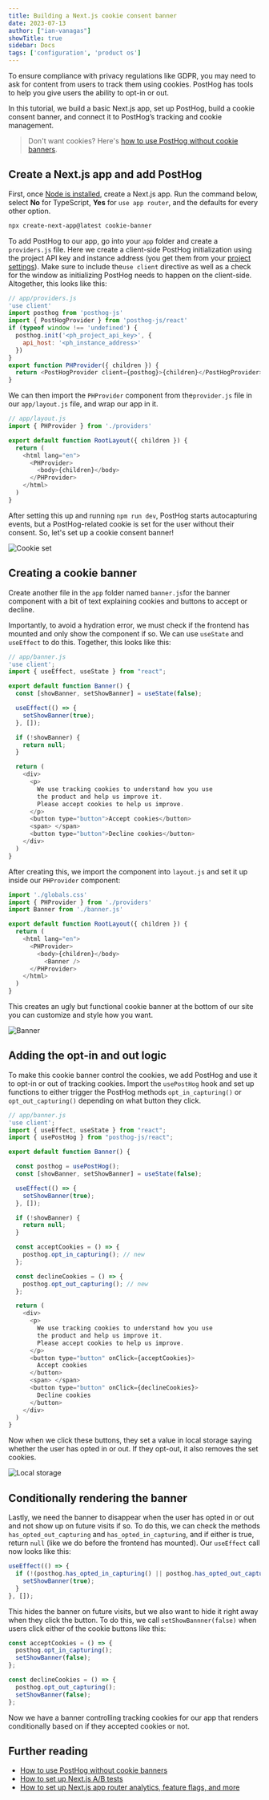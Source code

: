 ```yaml
---
title: Building a Next.js cookie consent banner
date: 2023-07-13
author: ["ian-vanagas"]
showTitle: true
sidebar: Docs
tags: ['configuration', 'product os']
---
```


To ensure compliance with privacy regulations like GDPR, you may need to ask for content from users to track them using cookies. PostHog has tools to help you give users the ability to opt-in or out. 

In this tutorial, we build a basic Next.js app, set up PostHog, build a cookie consent banner, and connect it to PostHog’s tracking and cookie management.

> Don't want cookies? Here's [how to use PostHog without cookie banners](/tutorials/cookieless-tracking).

## Create a Next.js app and add PostHog

First, once [Node is installed](https://nodejs.dev/en/learn/how-to-install-nodejs/), create a Next.js app. Run the command below, select **No** for TypeScript, **Yes** for `use app router`, and the defaults for every other option.

```bash
npx create-next-app@latest cookie-banner
```

To add PostHog to our app, go into your `app` folder and create a `providers.js` file. Here we create a client-side PostHog initialization using the project API key and instance address (you  get them from your [project settings](https://app.posthog.com/project/settings)). Make sure to include the`use client` directive as well as a check for the window as initializing PostHog needs to happen on the client-side. Altogether, this looks like this:

```js
// app/providers.js
'use client'
import posthog from 'posthog-js'
import { PostHogProvider } from 'posthog-js/react'
if (typeof window !== 'undefined') {
  posthog.init('<ph_project_api_key>', {
    api_host: '<ph_instance_address>'
  })
}
export function PHProvider({ children }) {
  return <PostHogProvider client={posthog}>{children}</PostHogProvider>
}
```

We can then import the `PHProvider` component from the`provider.js` file in our `app/layout.js` file, and wrap our app in it.

```js
// app/layout.js
import { PHProvider } from './providers'

export default function RootLayout({ children }) {
  return (
    <html lang="en">
      <PHProvider>
        <body>{children}</body>
      </PHProvider>
    </html>
  )
}
```

After setting this up and running `npm run dev`, PostHog starts autocapturing events, but a PostHog-related cookie is set for the user without their consent. So, let's set up a cookie consent banner!

![Cookie set](../images/tutorials/nextjs-cookie-banner/cookie.png)

## Creating a cookie banner

Create another file in the `app` folder named `banner.js`for the banner component with a bit of text explaining cookies and buttons to accept or decline.

Importantly, to avoid a hydration error, we must check if the frontend has mounted and only show the component if so. We can use `useState` and `useEffect` to do this. Together, this looks like this:

```js
// app/banner.js
'use client';
import { useEffect, useState } from "react";

export default function Banner() {
  const [showBanner, setShowBanner] = useState(false);

  useEffect(() => {
    setShowBanner(true);
  }, []);

  if (!showBanner) {
    return null;
  }

  return (
    <div>
      <p>
        We use tracking cookies to understand how you use 
        the product and help us improve it.
        Please accept cookies to help us improve.
      </p>
      <button type="button">Accept cookies</button>
      <span> </span>
      <button type="button">Decline cookies</button>
    </div>
  )
}
```

After creating this, we import the component into `layout.js` and set it up inside our `PHProvider` component:

```js
import './globals.css'
import { PHProvider } from './providers'
import Banner from './banner.js'

export default function RootLayout({ children }) {
  return (
    <html lang="en">
      <PHProvider>
        <body>{children}</body>
	      <Banner />
      </PHProvider>
    </html>
  )
}
```

This creates an ugly but functional cookie banner at the bottom of our site you can customize and style how you want.

![Banner](../images/tutorials/nextjs-cookie-banner/banner.png)

## Adding the opt-in and out logic

To make this cookie banner control the cookies, we add PostHog and use it to opt-in or out of tracking cookies. Import the `usePostHog` hook and set up functions to either trigger the PostHog methods `opt_in_capturing()` or `opt_out_capturing()` depending on what button they click.

```js
// app/banner.js
'use client';
import { useEffect, useState } from "react";
import { usePostHog } from "posthog-js/react";

export default function Banner() {

  const posthog = usePostHog();
  const [showBanner, setShowBanner] = useState(false);

  useEffect(() => {
    setShowBanner(true);
  }, []);

  if (!showBanner) {
    return null;
  }

  const acceptCookies = () => { 
    posthog.opt_in_capturing(); // new
  };

  const declineCookies = () => {
    posthog.opt_out_capturing(); // new
  };

  return (
    <div>
      <p>
        We use tracking cookies to understand how you use
        the product and help us improve it.
        Please accept cookies to help us improve.
      </p>
      <button type="button" onClick={acceptCookies}>
        Accept cookies
      </button>
      <span> </span>
      <button type="button" onClick={declineCookies}>
        Decline cookies
      </button>
    </div>
  )
}
```

Now when we click these buttons, they set a value in local storage saying whether the user has opted in or out. If they opt-out, it also removes the set cookies.

![Local storage](../images/tutorials/nextjs-cookie-banner/local.png)

## Conditionally rendering the banner

Lastly, we need the banner to disappear when the user has opted in or out and not show up on future visits if so. To do this, we can check the methods `has_opted_out_capturing` and `has_opted_in_capturing`, and if either is true, return `null` (like we do before the frontend has mounted). Our `useEffect` call now looks like this:

```js
useEffect(() => {
  if (!(posthog.has_opted_in_capturing() || posthog.has_opted_out_capturing())) {
    setShowBanner(true);
  }
}, []);
```

This hides the banner on future visits, but we also want to hide it right away when they click the button. To do this, we call `setShowBannner(false)` when users click either of the cookie buttons like this:

```js
const acceptCookies = () => { 
  posthog.opt_in_capturing();
  setShowBanner(false);
};

const declineCookies = () => {
  posthog.opt_out_capturing();
  setShowBanner(false);
};
```

Now we have a banner controlling tracking cookies for our app that renders conditionally based on if they accepted cookies or not.

## Further reading

- [How to use PostHog without cookie banners](/tutorials/cookieless-tracking)
- [How to set up Next.js A/B tests](/tutorials/nextjs-ab-tests)
- [How to set up Next.js app router analytics, feature flags, and more](/tutorials/nextjs-app-directory-analytics)